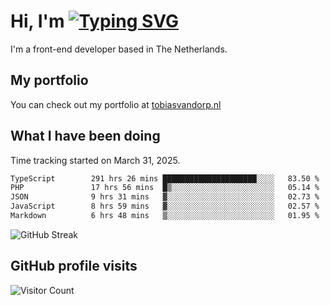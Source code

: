 # Hi, I'm [![Typing SVG](https://readme-typing-svg.demolab.com?font=Fira+Code&pause=1000&width=435&lines=tobiasvdorp)](https://git.io/typing-svg)

I'm a front-end developer based in The Netherlands.

## My portfolio

You can check out my portfolio at [tobiasvandorp.nl](https://www.tobiasvandorp.nl/)

## What I have been doing

Time tracking started on March 31, 2025.

<!--START_SECTION:waka-->

```txt
TypeScript        291 hrs 26 mins █████████████████████░░░░   83.50 %
PHP               17 hrs 56 mins  █▒░░░░░░░░░░░░░░░░░░░░░░░   05.14 %
JSON              9 hrs 31 mins   ▓░░░░░░░░░░░░░░░░░░░░░░░░   02.73 %
JavaScript        8 hrs 59 mins   ▓░░░░░░░░░░░░░░░░░░░░░░░░   02.57 %
Markdown          6 hrs 48 mins   ▒░░░░░░░░░░░░░░░░░░░░░░░░   01.95 %
```

<!--END_SECTION:waka-->

![GitHub Streak](https://streak-stats.demolab.com?user=tobiasvdorp&theme=dark&hide_border=true&mode=weekly&background=36%2C6400A6%2C000000)

## GitHub profile visits

![Visitor Count](https://profile-counter.glitch.me/tobiasvdorp/count.svg)
